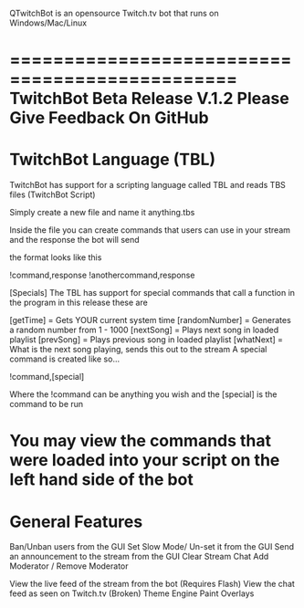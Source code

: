 QTwitchBot is an opensource Twitch.tv bot that runs on Windows/Mac/Linux

===============================================
	TwitchBot Beta Release V.1.2
	Please Give Feedback On GitHub
===============================================

TwitchBot Language (TBL)
===========================

TwitchBot has support for a scripting language called TBL and reads TBS files (TwitchBot Script)

Simply create a new file and name it anything.tbs

Inside the file you can create commands that users can use in your stream and the response the bot will send

the format looks like this

!command,response
!anothercommand,response

[Specials]
The TBL has support for special commands that call a function in the program in this release these are

[getTime] = Gets YOUR current system time
[randomNumber] = Generates a random number from 1 - 1000
[nextSong] = Plays next song in loaded playlist
[prevSong] = Plays previous song in loaded playlist
[whatNext] = What is the next song playing, sends this out to the stream
A special command is created like so...

!command,[special]

Where the !command can be anything you wish and the [special] is the command to be run

You may view the commands that were loaded into your script on the left hand side of the bot
==================================================================
General Features
==================================================================
Ban/Unban users from the GUI
Set Slow Mode/ Un-set it from the GUI
Send an announcement to the stream from the GUI
Clear Stream Chat
Add Moderator / Remove Moderator

View the live feed of the stream from the bot (Requires Flash)
View the chat feed as seen on Twitch.tv (Broken)
Theme Engine
Paint Overlays
